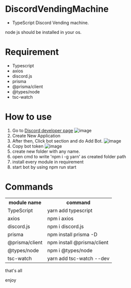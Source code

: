 # DiscordVendingMachine

- TypeScript Discord Vending machine.

node js should be installed in your os.

# Requirement
- Typescript
- axios
- discord.js
- prisma
- @prisma/client
- @types/node
- tsc-watch


# How to use
1. Go to <a href='https://discord.com/developers'>Discord developer page</a>
![image](https://user-images.githubusercontent.com/63380308/118429534-e2f30500-b70c-11eb-9bf2-13cbb891661f.png)
2. Create New Application
3. After then, Click bot section and do Add Bot.
![image](https://user-images.githubusercontent.com/63380308/118429633-13d33a00-b70d-11eb-9be8-eea157e5b26d.png)
4. Copy bot token
![image](https://user-images.githubusercontent.com/63380308/118429714-441ad880-b70d-11eb-8e68-830659219844.png)
5. create new folder with any name.
6. open cmd to write 'npm i -g yarn' as created folder path
7. install every module in requirement
8. start bot by using npm run start

# Commands
<table>
  <tr>
    <th>module name</th>
    <th>command</th>
  </tr>
  <tr>
    <td>TypeScript</td>
    <td>yarn add typescript</td>
  </tr>
  <tr>
    <td>axios</td>
    <td>npm i axios</td>
  </tr>
  <tr>
    <td>discord.js</td>
    <td>npm i discord.js</td>
  </tr>
  <tr>
    <td>prisma</td>
    <td>npm install prisma -D</td>
  </tr>
  <tr>
    <td>@prisma/client</td>
    <td>npm install @prisma/client</td>
  </tr>
  <tr>
    <td>@types/node</td>
    <td>npm i @types/node</td>
  </tr>
  <tr>
    <td>tsc-watch</td>
    <td>yarn add tsc-watch --dev</td>
  </tr>
</table>

that's all

enjoy
